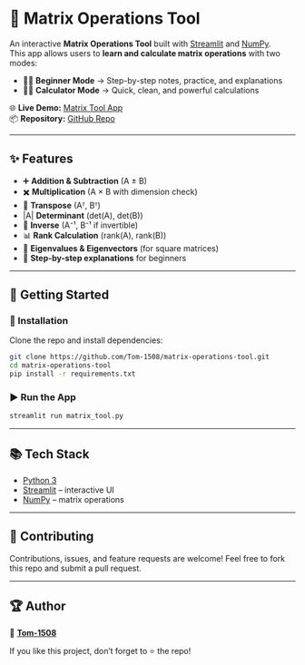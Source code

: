 # 🧮 Matrix Operations Tool

An interactive **Matrix Operations Tool** built with [Streamlit](https://streamlit.io/) and [NumPy](https://numpy.org/).  
This app allows users to **learn and calculate matrix operations** with two modes:  

- 👩‍🎓 **Beginner Mode** → Step-by-step notes, practice, and explanations  
- 👨‍💻 **Calculator Mode** → Quick, clean, and powerful calculations  

🌐 **Live Demo:** [Matrix Tool App](https://matrix-tool.streamlit.app/)  
📦 **Repository:** [GitHub Repo](https://github.com/Tom-1508/matrix-operations-tool)

---

## ✨ Features

- ➕ **Addition & Subtraction** (A ± B)  
- ✖️ **Multiplication** (A × B with dimension check)  
- 🔄 **Transpose** (Aᵀ, Bᵀ)  
- |A| **Determinant** (det(A), det(B))  
- 🧾 **Inverse** (A⁻¹, B⁻¹ if invertible)  
- 📊 **Rank Calculation** (rank(A), rank(B))  
- 🔑 **Eigenvalues & Eigenvectors** (for square matrices)  
- 📝 **Step-by-step explanations** for beginners  

---

## 🚀 Getting Started

### 🔧 Installation
Clone the repo and install dependencies:
```bash
git clone https://github.com/Tom-1508/matrix-operations-tool.git
cd matrix-operations-tool
pip install -r requirements.txt
````

### ▶️ Run the App

```bash
streamlit run matrix_tool.py
```

---

## 📚 Tech Stack

* [Python 3](https://www.python.org/)
* [Streamlit](https://streamlit.io/) – interactive UI
* [NumPy](https://numpy.org/) – matrix operations

---

## 🤝 Contributing

Contributions, issues, and feature requests are welcome!
Feel free to fork this repo and submit a pull request.

---

## 🏆 Author

👤 **[Tom-1508](https://github.com/Tom-1508)**

If you like this project, don’t forget to ⭐ the repo!
